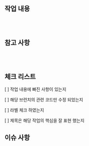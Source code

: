 ## 작업 내용

<br><br>

## 참고 사항

<br><br>

## 체크 리스트

[ ] 작업 내용에 빠진 사항이 있는지

[ ] 해당 브런치의 관련 코드만 수정 되었는지

[ ] 라벨 체크 하였는지

[ ] 제목은 해당 작업의 핵심을 잘 표현 했는지 


## 이슈 사항

<br><br>
